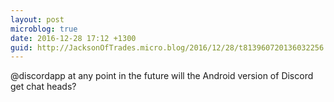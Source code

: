 ```yaml
---
layout: post
microblog: true
date: 2016-12-28 17:12 +1300
guid: http://JacksonOfTrades.micro.blog/2016/12/28/t813960720136032256.html
---
```

@discordapp at any point in the future will the Android version of Discord get chat heads?
